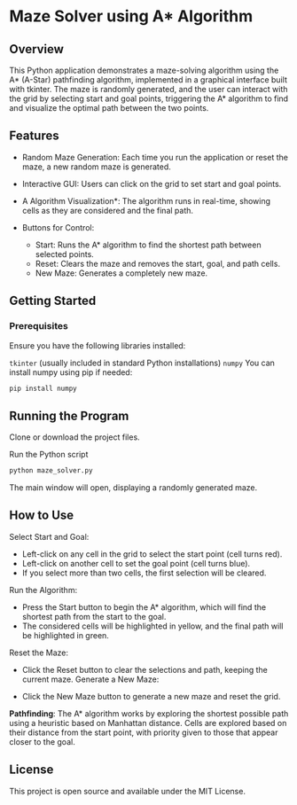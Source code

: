 # Maze Solver using A* Algorithm 
## Overview
This Python application demonstrates a maze-solving algorithm using the A* (A-Star) pathfinding algorithm, implemented in a graphical interface built with tkinter. The maze is randomly generated, and the user can interact with the grid by selecting start and goal points, triggering the A* algorithm to find and visualize the optimal path between the two points.

## Features
- Random Maze Generation: Each time you run the application or reset the maze, a new random maze is generated.
- Interactive GUI: Users can click on the grid to set start and goal points.
- A Algorithm Visualization*: The algorithm runs in real-time, showing cells as they are considered and the final path.

- Buttons for Control:
    - Start: Runs the A* algorithm to find the shortest path between selected points.
    - Reset: Clears the maze and removes the start, goal, and path cells.
    - New Maze: Generates a completely new maze.

## Getting Started
### Prerequisites
Ensure you have the following libraries installed:

`tkinter` (usually included in standard Python installations)
`numpy`
You can install numpy using pip if needed:
```bash
pip install numpy
```

## Running the Program
Clone or download the project files.

Run the Python script
```bash
python maze_solver.py
```
The main window will open, displaying a randomly generated maze.


## How to Use
Select Start and Goal:

- Left-click on any cell in the grid to select the start point (cell turns red).
- Left-click on another cell to set the goal point (cell turns blue).
- If you select more than two cells, the first selection will be cleared.

Run the Algorithm:

- Press the Start button to begin the A* algorithm, which will find the shortest path from the start to the goal.
- The considered cells will be highlighted in yellow, and the final path will be highlighted in green.

Reset the Maze:

- Click the Reset button to clear the selections and path, keeping the current maze.
Generate a New Maze:

- Click the New Maze button to generate a new maze and reset the grid.

**Pathfinding**: The A* algorithm works by exploring the shortest possible path using a heuristic based on Manhattan distance. Cells are explored based on their distance from the start point, with priority given to those that appear closer to the goal.

## License
This project is open source and available under the MIT License.